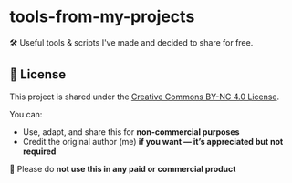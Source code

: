 # tools-from-my-projects
🛠️ Useful tools &amp; scripts I've made and decided to share for free.

## 📜 License

This project is shared under the [Creative Commons BY-NC 4.0 License](https://creativecommons.org/licenses/by-nc/4.0/).

You can:
- Use, adapt, and share this for **non-commercial purposes**
- Credit the original author (me) **if you want — it’s appreciated but not required**

🚫 Please do **not use this in any paid or commercial product**
